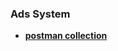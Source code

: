 
### Ads System 

- **[postman collection]([https://kirschbaumdevelopment.com](https://www.postman.com/payload-cosmologist-54490583/workspace/my-workspace/collection/38817975-8ae6cc4f-196c-45f7-ab6a-9be198be1752?action=share&creator=38817975))**




